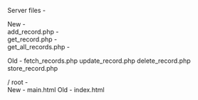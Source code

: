 Server files -  

New -  
add_record.php -              
get_record.php -            
get_all_records.php  -    


Old - 
fetch_records.php
update_record.php
delete_record.php 
store_record.php



/ root -  
New  - main.html
Old -  index.html
